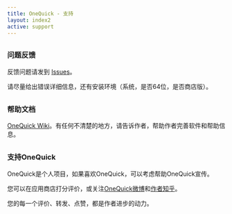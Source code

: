 ```yaml
---
title: OneQuick - 支持
layout: index2
active: support
---
```


<style>
h3 {
	margin-top: 30px;
}
</style>

### 问题反馈

反馈问题请发到 <a href="https://github.com/OneQuick/OneQuick.net/issues" target="_blank">Issues</a>。

请尽量给出错误详细信息，还有安装环境（系统，是否64位，是否商店版）。

### 帮助文档

<a href="https://github.com/OneQuick/OneQuick.net/wiki" target="_blank">OneQuick Wiki</a>。有任何不清楚的地方，请告诉作者，帮助作者完善软件和帮助信息。

### 支持OneQuick

OneQuick是个人项目，如果喜欢OneQuick，可以考虑帮助OneQuick宣传。

您可以在应用商店打分评价，或关注<a href="http://weibo.com/onequick" target="_blank">OneQuick微博</a>和<a href="https://www.zhihu.com/people/xxxjin" target="_blank">作者知乎</a>。

您的每一个评价、转发、点赞，都是作者进步的动力。